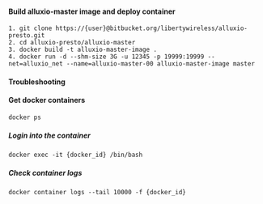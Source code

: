 
#### Build alluxio-master image and deploy container 
```
1. git clone https://{user}@bitbucket.org/libertywireless/alluxio-presto.git
2. cd alluxio-presto/alluxio-master
3. docker build -t alluxio-master-image .
4. docker run -d --shm-size 3G -u 12345 -p 19999:19999 --net=alluxio_net --name=alluxio-master-00 alluxio-master-image master
```

#### Troubleshooting
#### Get docker containers
```docker ps```
##### Login into the container
```docker exec -it {docker_id} /bin/bash```
##### Check container logs
```docker container logs --tail 10000 -f {docker_id}```
